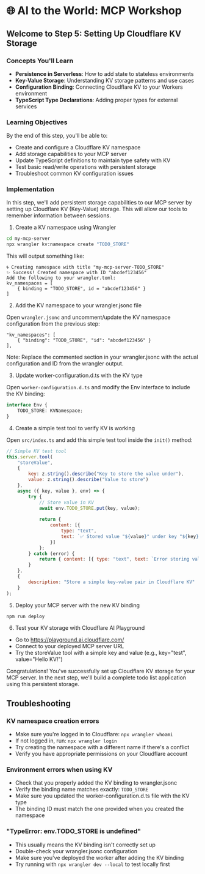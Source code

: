 # 🌐 AI to the World: MCP Workshop

## Welcome to Step 5: Setting Up Cloudflare KV Storage

### Concepts You'll Learn
- **Persistence in Serverless**: How to add state to stateless environments
- **Key-Value Storage**: Understanding KV storage patterns and use cases
- **Configuration Binding**: Connecting Cloudflare KV to your Workers environment
- **TypeScript Type Declarations**: Adding proper types for external services

### Learning Objectives
By the end of this step, you'll be able to:
- Create and configure a Cloudflare KV namespace
- Add storage capabilities to your MCP server
- Update TypeScript definitions to maintain type safety with KV
- Test basic read/write operations with persistent storage
- Troubleshoot common KV configuration issues

### Implementation

In this step, we'll add persistent storage capabilities to our MCP server by setting up Cloudflare KV (Key-Value) storage. This will allow our tools to remember information between sessions.

1) Create a KV namespace using Wrangler

```bash
cd my-mcp-server
npx wrangler kv:namespace create "TODO_STORE"
```

This will output something like:
```
🌀 Creating namespace with title "my-mcp-server-TODO_STORE"
✨ Success! Created namespace with ID "abcdef123456"
Add the following to your wrangler.toml:
kv_namespaces = [
	{ binding = "TODO_STORE", id = "abcdef123456" }
]
```

2) Add the KV namespace to your wrangler.jsonc file

Open `wrangler.jsonc` and uncomment/update the KV namespace configuration from the previous step:

```jsonc
"kv_namespaces": [
	{ "binding": "TODO_STORE", "id": "abcdef123456" }
],
```

Note: Replace the commented section in your wrangler.jsonc with the actual configuration and ID from the wrangler output.

3) Update worker-configuration.d.ts with the KV type

Open `worker-configuration.d.ts` and modify the Env interface to include the KV binding:

```typescript
interface Env {
    TODO_STORE: KVNamespace;
}
```

4) Create a simple test tool to verify KV is working

Open `src/index.ts` and add this simple test tool inside the `init()` method:

```javascript
// Simple KV test tool
this.server.tool(
    "storeValue",
    { 
        key: z.string().describe("Key to store the value under"),
        value: z.string().describe("Value to store")
    },
    async ({ key, value }, env) => {
        try {
            // Store value in KV
            await env.TODO_STORE.put(key, value);
            
            return { 
                content: [{ 
                    type: "text", 
                    text: `✅ Stored value "${value}" under key "${key}"` 
                }] 
            };
        } catch (error) {
            return { content: [{ type: "text", text: `Error storing value: ${error.message}` }] };
        }
    },
    {
        description: "Store a simple key-value pair in Cloudflare KV"
    }
);
```

5) Deploy your MCP server with the new KV binding

```bash
npm run deploy
```

6) Test your KV storage with Cloudflare AI Playground

- Go to https://playground.ai.cloudflare.com/ 
- Connect to your deployed MCP server URL
- Try the storeValue tool with a simple key and value (e.g., key="test", value="Hello KV!")

Congratulations! You've successfully set up Cloudflare KV storage for your MCP server. In the next step, we'll build a complete todo list application using this persistent storage.

## Troubleshooting

### KV namespace creation errors
- Make sure you're logged in to Cloudflare: `npx wrangler whoami`
- If not logged in, run: `npx wrangler login`
- Try creating the namespace with a different name if there's a conflict
- Verify you have appropriate permissions on your Cloudflare account

### Environment errors when using KV
- Check that you properly added the KV binding to wrangler.jsonc
- Verify the binding name matches exactly: `TODO_STORE`
- Make sure you updated the worker-configuration.d.ts file with the KV type
- The binding ID must match the one provided when you created the namespace

### "TypeError: env.TODO_STORE is undefined"
- This usually means the KV binding isn't correctly set up
- Double-check your wrangler.jsonc configuration
- Make sure you've deployed the worker after adding the KV binding
- Try running with `npx wrangler dev --local` to test locally first